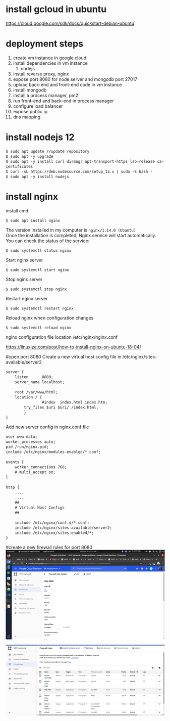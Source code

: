 # install gcloud in ubuntu
https://cloud.google.com/sdk/docs/quickstart-debian-ubuntu

# deployment steps
1. create vm instance in google cloud
2. install dependencies in vm instance
	1. nodejs
3. install reverse proxy, nginx
4. expose port 8080 for node server and mongodb port 27017
4. upload back-end and front-end code in vm instance
5. install mongodb
6. install a process manager, pm2
7. run front-end and back-end in process manager
8. configure load balancer
9. expose public ip
10. dns mapping


# install nodejs 12
```
$ sudo apt update //update repository
$ sudo apt -y upgrade
$ sudo apt -y install curl dirmngr apt-transport-https lsb-release ca-certificates
$ curl -sL https://deb.nodesource.com/setup_12.x | sudo -E bash -
$ sudo apt -y install nodejs
```

# install nginx 
install cmd
```shell script
$ sudo apt install nginx
```
The version installed in my computer is `nginx/1.14.0 (Ubuntu)`\
Once the installation is completed, Nginx service will start automatically. You can check the status of the service:
```
$ sudo systemctl status nginx 
```
Start nginx server
```
$ sudo systemctl start nginx
```
Stop nginx server
```
$ sudo systemctl stop nginx
```
Restart nginx server
```
$ sudo systemctl restart nginx
```
Reload nginx when configuration changes
```
$ sudo systemctl reload nginx
```
nginx configuration file location
/etc/nginx/nginx.conf


https://linuxize.com/post/how-to-install-nginx-on-ubuntu-18-04/

#open port 8080
Create a new virtual host config file in /etc/nginx/sites-available/server2
```
server {
	listen		8080;
	server_name	localhost;
	
	root /var/www/html;
	location / {
            	#index  index.html index.htm;
		try_files $uri $uri/ /index.html;
        }
}
```
Add new server config in nginx.conf file
```
user www-data;
worker_processes auto;
pid /run/nginx.pid;
include /etc/nginx/modules-enabled/*.conf;

events {
	worker_connections 768;
	# multi_accept on;
}

http {
	....
	....
	##
	# Virtual Host Configs
	##

	include /etc/nginx/conf.d/*.conf;
	include /etc/nginx/sites-available/server2;
	include /etc/nginx/sites-enabled/*;
}
```
#create a new firewall rules for port 8080
![google cloud firewall](/images/firewall1.png)

![google cloud firewall](/images/firewall2.png)

